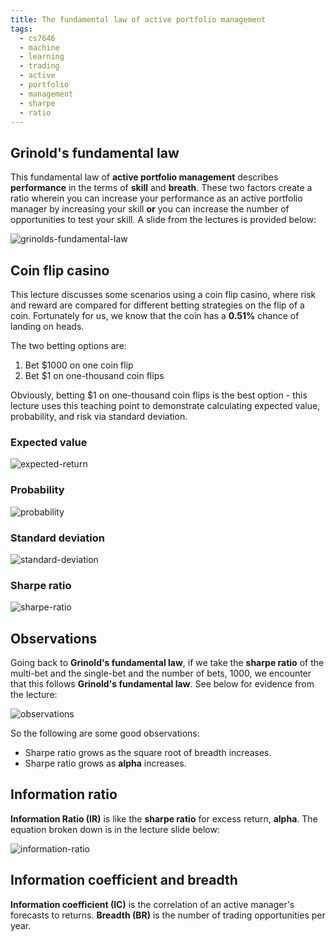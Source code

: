 ```yaml
---
title: The fundamental law of active portfolio management
tags:
  - cs7646
  - machine
  - learning
  - trading
  - active
  - portfolio
  - management
  - sharpe
  - ratio
---
```


## Grinold's fundamental law

This fundamental law of **active portfolio management** describes
**performance** in the terms of **skill** and **breath**. These two factors
create a ratio wherein you can increase your performance as an active portfolio
manager by increasing your skill **or** you can increase the number of
opportunities to test your skill. A slide from the lectures is provided below:

![grinolds-fundamental-law](grinolds-fundamental-law.png)

## Coin flip casino

This lecture discusses some scenarios using a coin flip casino, where risk and
reward are compared for different betting strategies on the flip of a coin.
Fortunately for us, we know that the coin has a **0.51%** chance of landing on
heads.

The two betting options are:

1. Bet $1000 on one coin flip
2. Bet $1 on one-thousand coin flips

Obviously, betting $1 on one-thousand coin flips is the best option - this
lecture uses this teaching point to demonstrate calculating expected value,
probability, and risk via standard deviation.

### Expected value

![expected-return](expected-return.png)

### Probability

![probability](probability.png)

### Standard deviation

![standard-deviation](standard-deviation.png)

### Sharpe ratio

![sharpe-ratio](Machine%20learning%20for%20trading/Portfolio%20management/assets/sharpe-ratio.png)

## Observations

Going back to **Grinold's fundamental law**, if we take the **sharpe ratio** of
the multi-bet and the single-bet and the number of bets, 1000, we encounter that
this follows **Grinold's fundamental law**. See below for evidence from the
lecture:

![observations](observations.png)

So the following are some good observations:

- Sharpe ratio grows as the square root of breadth increases.
- Sharpe ratio grows as **alpha** increases.

## Information ratio

**Information Ratio (IR)** is like the **sharpe ratio** for excess return,
**alpha**. The equation broken down is in the lecture slide below:

![information-ratio](information-ratio.png)

## Information coefficient and breadth

**Information coefficient (IC)** is the correlation of an active manager's
forecasts to returns. **Breadth (BR)** is the number of trading opportunities
per year.
